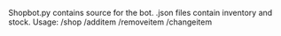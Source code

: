 Shopbot.py contains source for the bot.
.json files contain inventory and stock.
Usage: /shop /additem /removeitem /changeitem
